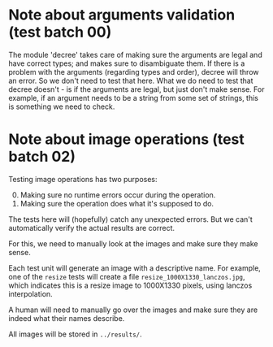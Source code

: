 # Note about arguments validation (test batch 00)

The module 'decree' takes care of making sure the arguments are legal and have
correct types; and makes sure to disambiguate them. If there is a problem with
the arguments (regarding types and order), decree will throw an error.
So we don't need to test that here.
What we do need to test that decree doesn't - is if the arguments are legal,
but just don't make sense.
For example, if an argument needs to be a string from some set of strings, this
is something we need to check.

# Note about image operations (test batch 02)

Testing image operations has two purposes:

0. Making sure no runtime errors occur during the operation.
0. Making sure the operation does what it's supposed to do.

The tests here will (hopefully) catch any unexpected errors. But we can't
automatically verify the actual results are correct.

For this, we need to manually look at the images and make sure they make sense.

Each test unit will generate an image with a descriptive name. For example,
one of the `resize` tests will create a file `resize_1000X1330_lanczos.jpg`,
which indicates this is a resize image to 1000X1330 pixels, using lanczos
interpolation.

A human will need to manually go over the images and make sure they are indeed
what their names describe.

All images will be stored in `../results/`.
